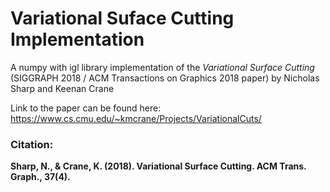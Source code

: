# Variational Suface Cutting Implementation
A numpy with igl library implementation of the *Variational Surface Cutting* (SIGGRAPH 2018 / ACM Transactions on Graphics 2018 paper) by Nicholas Sharp and Keenan Crane

Link to the paper can be found here:
https://www.cs.cmu.edu/~kmcrane/Projects/VariationalCuts/

### Citation:
**Sharp, N., & Crane, K. (2018). Variational Surface Cutting. ACM Trans. Graph., 37(4).**

